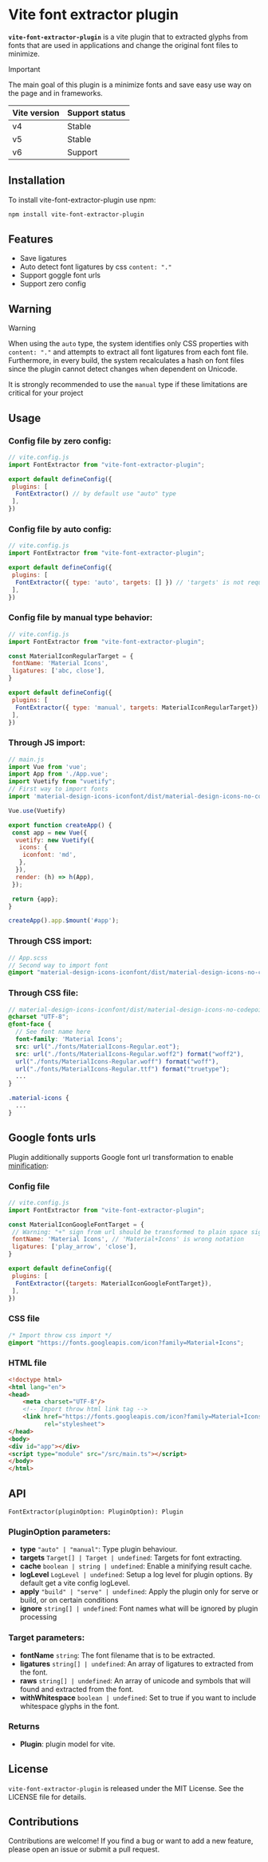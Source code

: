 # Vite font extractor plugin

**`vite-font-extractor-plugin`** is a vite plugin that to extracted glyphs from fonts that are used in applications and
change the original font files to minimize.

> [!IMPORTANT]
> The main goal of this plugin is a minimize fonts and save easy use way on the page and in frameworks.


| Vite version | Support status |
|--------------|----------------|
| v4           | Stable         |
| v5           | Stable         |
| v6           | Support        |

## Installation

To install vite-font-extractor-plugin use npm:

```bash
npm install vite-font-extractor-plugin
```

## Features

- Save ligatures
- Auto detect font ligatures by css `content: "."`
- Support goggle font urls
- Support zero config

## Warning

> [!WARNING]
> When using the `auto` type, the system identifies only CSS properties with `content: "."` 
> and attempts to extract all font ligatures from each font file.
> Furthermore, in every build, the system recalculates a hash on font files since the plugin cannot
> detect changes when dependent on Unicode.
> 
> It is strongly recommended to use the `manual` type if these limitations are critical for your project

## Usage

### Config file by zero config:

```javascript
// vite.config.js
import FontExtractor from "vite-font-extractor-plugin";

export default defineConfig({
 plugins: [
  FontExtractor() // by default use "auto" type
 ],
})
```

### Config file by auto config:

```javascript
// vite.config.js
import FontExtractor from "vite-font-extractor-plugin";

export default defineConfig({
 plugins: [
  FontExtractor({ type: 'auto', targets: [] }) // 'targets' is not required and can be undefined
 ],
})
```

### Config file by manual type behavior:

```javascript
// vite.config.js
import FontExtractor from "vite-font-extractor-plugin";

const MaterialIconRegularTarget = {
 fontName: 'Material Icons',
 ligatures: ['abc, close'],
}

export default defineConfig({
 plugins: [
  FontExtractor({ type: 'manual', targets: MaterialIconRegularTarget}), // 'targets' is required
 ],
})
```

### Through JS import:

```javascript
// main.js
import Vue from 'vue';
import App from './App.vue';
import Vuetify from "vuetify";
// First way to import fonts
import 'material-design-icons-iconfont/dist/material-design-icons-no-codepoints.css';

Vue.use(Vuetify)

export function createApp() {
 const app = new Vue({
  vuetify: new Vuetify({
   icons: {
    iconfont: 'md',
   },
  }),
  render: (h) => h(App),
 });

 return {app};
}

createApp().app.$mount('#app');
```

### Through CSS import:

```scss
// App.scss
// Second way to import font
@import "material-design-icons-iconfont/dist/material-design-icons-no-codepoints.css";
```

### Through CSS file:

```scss
// material-design-icons-iconfont/dist/material-design-icons-no-codepoints.css
@charset "UTF-8";
@font-face {
  // See font name here
  font-family: 'Material Icons';
  src: url("./fonts/MaterialIcons-Regular.eot");
  src: url("./fonts/MaterialIcons-Regular.woff2") format("woff2"),
  url("./fonts/MaterialIcons-Regular.woff") format("woff"),
  url("./fonts/MaterialIcons-Regular.ttf") format("truetype");
  ...
}

.material-icons {
  ...
}

```

## Google fonts urls

Plugin additionally supports Google font url transformation to
enable [minification](https://developers.google.com/fonts/docs/getting_started?hl=en#optimizing_your_font_requests):

### Config file

```javascript
// vite.config.js
import FontExtractor from "vite-font-extractor-plugin";

const MaterialIconGoogleFontTarget = {
 // Warning: "+" sign from url should be transformed to plain space sign
 fontName: 'Material Icons', // 'Material+Icons' is wrong notation
 ligatures: ['play_arrow', 'close'],
}

export default defineConfig({
 plugins: [
  FontExtractor({targets: MaterialIconGoogleFontTarget}),
 ],
})
```

### CSS file

```css
/* Import throw css import */
@import "https://fonts.googleapis.com/icon?family=Material+Icons";
```

### HTML file

```html
<!doctype html>
<html lang="en">
<head>
    <meta charset="UTF-8"/>
    <!-- Import throw html link tag -->
    <link href="https://fonts.googleapis.com/icon?family=Material+Icons"
          rel="stylesheet">
</head>
<body>
<div id="app"></div>
<script type="module" src="/src/main.ts"></script>
</body>
</html>
```

## API

```
FontExtractor(pluginOption: PluginOption): Plugin
```

### PluginOption parameters:

* **type** `"auto" | "manual"`: Type plugin behaviour.
* **targets** `Target[] | Target | undefined`: Targets for font extracting.
* **cache** `boolean | string | undefined`: Enable a minifying result cache.
* **logLevel** `LogLevel | undefined`: Setup a log level for plugin options. By default get a vite config logLevel.
* **apply** `"build" | "serve" | undefined`: Apply the plugin only for serve or build, or on certain conditions
* **ignore** `string[] | undefined`: Font names what will be ignored by plugin processing

### Target parameters:

* **fontName** `string`: The font filename that is to be extracted.
* **ligatures** `string[] | undefined`: An array of ligatures to extracted from the font.
* **raws** `string[] | undefined`: An array of unicode and symbols that will found and extracted from the font.
* **withWhitespace** `boolean | undefined`: Set to true if you want to include whitespace glyphs in the font.

### Returns

* **Plugin**: plugin model for vite.

## License

`vite-font-extractor-plugin` is released under the MIT License. See the LICENSE file for details.

## Contributions

Contributions are welcome! If you find a bug or want to add a new feature, please open an issue or submit a pull
request.
